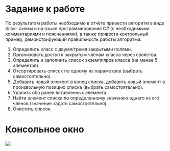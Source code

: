# Задание к работе

По результатам работы необходимо в отчёте привести алгоритм в виде блок-
схемы и на языке программирования C# (с необходимыми комментариями и
пояснениями), а также привести контрольный пример, демонстрирующий
правильность работы алгоритма.
1) Определить класс с двумя/тремя закрытыми полями.
2) Организовать доступ к закрытым членам класса через свойства.
3) Определить и заполнить список экземпляров класса (не менее 5
элементов).
4) Отсортировать список по одному из параметров (выбрать
самостоятельно).
5) Добавить новый элемент в конец списка, добавить новый элемент в
произвольную позицию списка (выбрать самостоятельно).
6) Удалить оба ранее вставленных элемента.
7) Найти элемент списка по определенному значению одного из его членов
(значение задать самостоятельно).
8) Очистить список. 


# Консольное окно
![](https://pp.vk.me/c625729/v625729465/3fa98/iyKUEE6RjLU.jpg " ")
